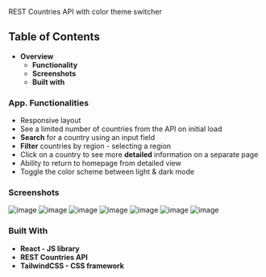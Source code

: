 REST Countries API with color theme switcher
## Table of Contents
* <strong>Overview</strong>
    * <strong>Functionality</strong>
    * <strong>Screenshots</strong>
    * <strong>Built with</strong>
### App. Functionalities
* Responsive layout
* See a limited number of countries from the API on initial load
* <strong>Search</strong> for a country using an input field
* <strong>Filter</strong> countries by region - selecting a region
* Click on a country to see more <strong>detailed</strong> information on a separate page
* Ability to return to homepage from detailed view
* Toggle the color scheme between light & dark mode
### Screenshots
![image](https://user-images.githubusercontent.com/89903354/189485237-2306b2d0-f95e-46f7-8d20-d4208a048d36.png)
![image](https://user-images.githubusercontent.com/89903354/189485270-7a49f741-bef9-40bd-830e-1f913c9d13a0.png)
![image](https://user-images.githubusercontent.com/89903354/189485293-845d64f0-436c-4832-aa6e-13d2846d8ef0.png)
![image](https://user-images.githubusercontent.com/89903354/189485351-73463568-3ec8-4c02-9376-32b3fcea2050.png)
![image](https://user-images.githubusercontent.com/89903354/189485321-3152653a-4077-46c8-be73-0ce7c8ee9870.png)
![image](https://user-images.githubusercontent.com/89903354/189485444-4daf6ae9-ae66-4234-9d60-d9bc7a885cbf.png)
![image](https://user-images.githubusercontent.com/89903354/189485393-8ed50950-acaf-48e0-bcdf-5adad35d6c20.png)
### Built With
* <strong>React - JS library</strong>
* <strong>REST Countries API</strong>
* <strong>TailwindCSS - CSS framework</strong>


